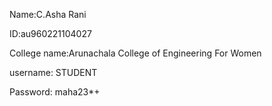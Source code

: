 Name:C.Asha Rani


ID:au960221104027


College name:Arunachala College of Engineering For Women




username: STUDENT


Password: maha23*+
